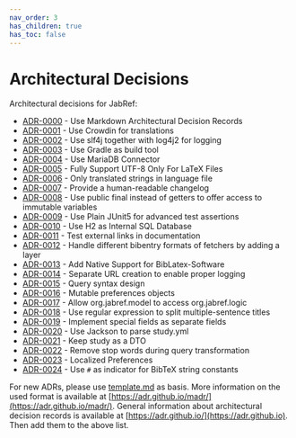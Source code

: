 ```yaml
---
nav_order: 3
has_children: true
has_toc: false
---
```

# Architectural Decisions

Architectural decisions for JabRef:

* [ADR-0000](./adr/0000-use-markdown-architectural-decision-records.md) - Use Markdown Architectural Decision Records
* [ADR-0001](./adr/0001-use-crowdin-for-translations.md) - Use Crowdin for translations
* [ADR-0002](./adr/0002-use-slf4j-for-logging.md) - Use slf4j together with log4j2 for logging
* [ADR-0003](./adr/0003-use-gradle-as-build-tool.md) - Use Gradle as build tool
* [ADR-0004](./adr/0004-use-mariadb-connector.md) - Use MariaDB Connector
* [ADR-0005](./adr/0005-fully-support-utf8-only-for-latex-files.md) - Fully Support UTF-8 Only For LaTeX Files
* [ADR-0006](./adr/0006-only-translated-strings-in-language-file.md) - Only translated strings in language file
* [ADR-0007](./adr/0007-human-readable-changelog.md) - Provide a human-readable changelog
* [ADR-0008](./adr/0008-use-public-final-instead-of-getters.md) - Use public final instead of getters to offer access to immutable variables
* [ADR-0009](./adr/0009-use-plain-junit5-for-testing.md) - Use Plain JUnit5 for advanced test assertions
* [ADR-0010](./adr/0010-use-h2-as-internal-database.md) - Use H2 as Internal SQL Database
* [ADR-0011](./adr/0011-test-external-links-in-documentation.md) - Test external links in documentation
* [ADR-0012](./adr/0012-handle-different-bibEntry-formats-of-fetchers.md) - Handle different bibentry formats of fetchers by adding a layer
* [ADR-0013](./adr/0013-add-native-support-biblatex-software.md) - Add Native Support for BibLatex-Software
* [ADR-0014](./adr/0014-separate-URL-creation-to-enable-proper-logging.md) - Separate URL creation to enable proper logging
* [ADR-0015](./adr/0015-support-an-abstract-query-syntax-for-query-conversion.md) - Query syntax design
* [ADR-0016](./adr/0016-mutable-preferences-objects.md) - Mutable preferences objects
* [ADR-0017](./adr/0017-allow-model-access-logic.md) - Allow org.jabref.model to access org.jabref.logic
* [ADR-0018](./adr/0018-use-regular-expression-to-split-multiple-sentence-titles.md) - Use regular expression to split multiple-sentence titles
* [ADR-0019](./adr/0019-implement-special-fields-as-seperate-fields.md) - Implement special fields as separate fields
* [ADR-0020](./adr/0020-use-Jackson-to-parse-study-yml.md) - Use Jackson to parse study.yml
* [ADR-0021](./adr/0021-keep-study-as-a-dto.md) - Keep study as a DTO
* [ADR-0022](./adr/0022-remove-stop-words-during-query-transformation.md) - Remove stop words during query transformation
* [ADR-0023](./adr/0023-localized-preferences.md) - Localized Preferences
* [ADR-0024](./adr/0024-use-#-as-indicator-for-BibTeX-string-constants.md) - Use `#` as indicator for BibTeX string constants

For new ADRs, please use [template.md](https://github.com/JabRef/jabref/tree/main/docs/adr/template.md) as basis. More information on the used format is available at [https://adr.github.io/madr/](https://adr.github.io/madr/). General information about architectural decision records is available at [https://adr.github.io/](https://adr.github.io). Then add them to the above list.
